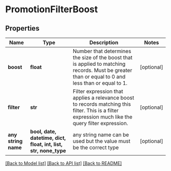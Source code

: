 # PromotionFilterBoost


## Properties
Name | Type | Description | Notes
------------ | ------------- | ------------- | -------------
**boost** | **float** | Number that determines the size of the boost that is applied to matching records.  Must be greater than or equal to 0 and less than or equal to 1. | [optional] 
**filter** | **str** | Filter expression that applies a relevance boost to records matching this filter.  This is a filter expression much like the query filter expression. | [optional] 
**any string name** | **bool, date, datetime, dict, float, int, list, str, none_type** | any string name can be used but the value must be the correct type | [optional]

[[Back to Model list]](../README.md#documentation-for-models) [[Back to API list]](../README.md#documentation-for-api-endpoints) [[Back to README]](../README.md)


